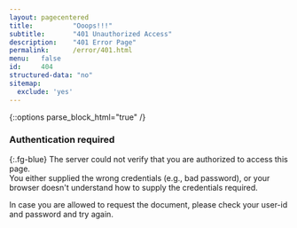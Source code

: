 ```yaml
---
layout: pagecentered
title:			"Ooops!!!"
subtitle:		"401 Unauthorized Access"
description:	"401 Error Page"
permalink:		/error/401.html
menu:	false
id:		404
structured-data: "no"
sitemap:
  exclude: 'yes'
---
```


{::options parse_block_html="true" /}
<span class="fa fa-lock fg-blue" style="font-size: 9em;"></span>

### Authentication required #
{:.fg-blue}
The server could not verify that you are authorized to access this page.   
You either supplied the wrong credentials (e.g., bad password), or your browser doesn't understand how to supply the credentials required.
     
In case you are allowed to request the document, please check your user-id and password and try again.